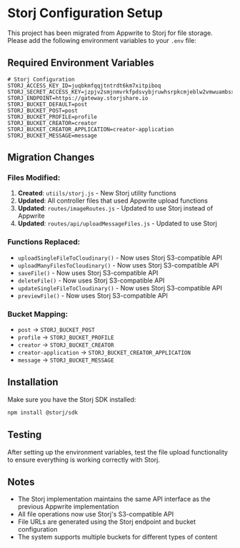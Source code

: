 # Storj Configuration Setup

This project has been migrated from Appwrite to Storj for file storage. Please add the following environment variables to your `.env` file:

## Required Environment Variables

```env
# Storj Configuration
STORJ_ACCESS_KEY_ID=juqbkmfqqjtntrdt6km7xitpiboq
STORJ_SECRET_ACCESS_KEY=jzpjv2smjnmvrkfpdsvybjruwhsrpkcmjeblw2vmwuambsxpkcwna
STORJ_ENDPOINT=https://gateway.storjshare.io
STORJ_BUCKET_DEFAULT=post
STORJ_BUCKET_POST=post
STORJ_BUCKET_PROFILE=profile
STORJ_BUCKET_CREATOR=creator
STORJ_BUCKET_CREATOR_APPLICATION=creator-application
STORJ_BUCKET_MESSAGE=message
```

## Migration Changes

### Files Modified:
1. **Created**: `utiils/storj.js` - New Storj utility functions
2. **Updated**: All controller files that used Appwrite upload functions
3. **Updated**: `routes/imageRoutes.js` - Updated to use Storj instead of Appwrite
4. **Updated**: `routes/api/uploadMessageFiles.js` - Updated to use Storj

### Functions Replaced:
- `uploadSingleFileToCloudinary()` - Now uses Storj S3-compatible API
- `uploadManyFilesToCloudinary()` - Now uses Storj S3-compatible API
- `saveFile()` - Now uses Storj S3-compatible API
- `deleteFile()` - Now uses Storj S3-compatible API
- `updateSingleFileToCloudinary()` - Now uses Storj S3-compatible API
- `previewFile()` - Now uses Storj S3-compatible API

### Bucket Mapping:
- `post` → `STORJ_BUCKET_POST`
- `profile` → `STORJ_BUCKET_PROFILE`
- `creator` → `STORJ_BUCKET_CREATOR`
- `creator-application` → `STORJ_BUCKET_CREATOR_APPLICATION`
- `message` → `STORJ_BUCKET_MESSAGE`

## Installation

Make sure you have the Storj SDK installed:
```bash
npm install @storj/sdk
```

## Testing

After setting up the environment variables, test the file upload functionality to ensure everything is working correctly with Storj.

## Notes

- The Storj implementation maintains the same API interface as the previous Appwrite implementation
- All file operations now use Storj's S3-compatible API
- File URLs are generated using the Storj endpoint and bucket configuration
- The system supports multiple buckets for different types of content
